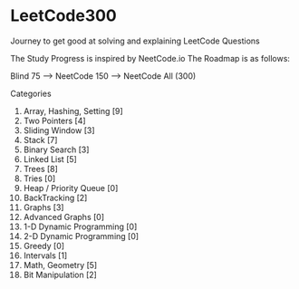 # LeetCode300
Journey to get good at solving and explaining LeetCode Questions 

The Study Progress is inspired by NeetCode.io
The Roadmap is as follows: 

Blind 75 --> NeetCode 150 --> NeetCode All (300)

Categories
1. Array, Hashing, Setting       [9]
2. Two Pointers                  [4]
3. Sliding Window                [3]
4. Stack                         [7]
5. Binary Search                 [3]
6. Linked List                   [5]
7. Trees                         [8]
8. Tries                         [0]
9. Heap / Priority Queue         [0]
10. BackTracking                 [2]
11. Graphs                       [3]
12. Advanced Graphs              [0]
13. 1-D Dynamic Programming      [0]
14. 2-D Dynamic Programming      [0]
15. Greedy                       [0]
16. Intervals                    [1]
17. Math, Geometry               [5]
18. Bit Manipulation             [2]

